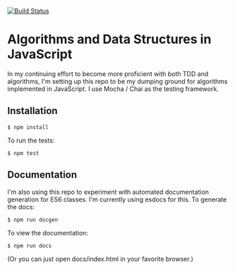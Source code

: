 [![Build Status](https://travis-ci.org/jimmcgaw/algorithmsjs.svg?branch=master)](https://travis-ci.org/jimmcgaw/algorithmsjs)

# Algorithms and Data Structures in JavaScript

In my continuing effort to become more proficient with both TDD and algorithms, I'm setting up this
repo to be my dumping ground for algorithms implemented in JavaScript. I use Mocha / Chai as the
testing framework.

## Installation

``` $ npm install ```

To run the tests:

``` $ npm test ```

## Documentation

I'm also using this repo to experiment with automated documentation generation for ES6 classes. I'm currently
using esdocs for this. To generate the docs:

``` $ npm run docgen ```

To view the documentation:

``` $ npm run docs ```

(Or you can just open docs/index.html in your favorite browser.)
